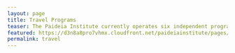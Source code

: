 ```yaml
---
layout: page
title: Travel Programs
teaser: The Paideia Institute currently operates six independent programs in Europe. In our Living Latin and Greek programs participants read Greek and Latin texts, visit beautiful historical settings connected to those texts, and practice speaking Greek and Latin as living languages. 
featured: https://d3n8a8pro7vhmx.cloudfront.net/paideiainstitute/pages/275/attachments/original/1450454817/23205104409_7a7a1eea45_z.jpg?1450454817
permalink: travel
---
```

